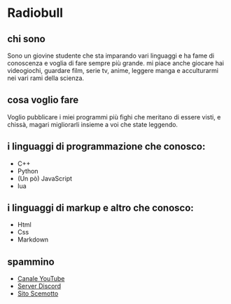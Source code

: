 # Radiobull
## chi sono
Sono un giovine studente che sta imparando vari linguaggi e ha fame di conoscenza e voglia di fare sempre più grande. mi piace anche giocare hai videogiochi, guardare film, serie tv, anime, leggere manga e acculturarmi nei vari rami della scienza.

## cosa voglio fare
Voglio pubblicare i miei programmi più fighi che meritano di essere visti, e chissà, magari migliorarli insieme a voi che state leggendo.

## i linguaggi di programmazione che conosco:
* C++
* Python
* (Un pò) JavaScript
* lua

## i linguaggi di markup e altro che conosco:
* Html
* Css
* Markdown

## spammino
* [Canale YouTube](https://www.youtube.com/channel/UCUfBMHSymBQztmAyr125M7w)
* [Server Discord](https://discord.gg/7dPfGyhjAY)
* [Sito Scemotto](https://radiobullone.neocities.org)
